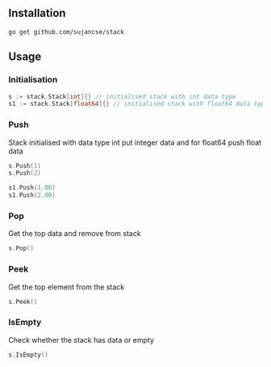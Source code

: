 ## Installation

```
go get github.com/sujancse/stack
```

## Usage

### Initialisation
```go
s := stack.Stack[int]{} // initialised stack with int data type
s1 := stack.Stack[float64]{} // initialised stack with float64 data type
```

### Push
Stack initialised with data type int put integer data and for float64 push float data
```go
s.Push(1)
s.Push(2)

s1.Push(1.00)
s1.Push(2.00)
```

### Pop
Get the top data and remove from stack
```go
s.Pop()
```

### Peek
Get the top element from the stack
```go
s.Peek()
```

### IsEmpty
Check whether the stack has data or empty
```go
s.IsEmpty()
```
